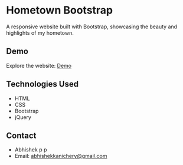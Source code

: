 # Hometown Bootstrap

A responsive website built with Bootstrap, showcasing the beauty and highlights of my hometown.

## Demo

Explore the website: [Demo](https://abiek12.github.io/my-hometown)

## Technologies Used

- HTML
- CSS
- Bootstrap
- jQuery

## Contact

- Abhishek p p
- Email: abhishekkanichery@gmail.com
